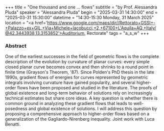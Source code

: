 +++
title = "One thousand and one ... flows"
subtitle = "by Prof. Alessandra Pluda"
speaker = "Alessandra Pluda"
begin = "2025-03-31 14:30:00"
end = "2025-03-31 15:30:00"
datetime = "14:30-15:30 Monday, 31 March 2025"
location = "<a href='https://www.google.com/maps/dir//Rettorato+GSSI+-+Palazzo+ex+GIL,+Via+Michele+Iacobucci,+2,+67100+L'Aquila+AQ,+Italy/@42.3443938,13.3153852'>Auditorium, Rectorate</a>"
tags = "a_s_w"
+++

### Abstract
One of the earliest successes in the field of geometric flows is the complete description of the evolution by curvature of planar curves: every simple closed planar curve becomes convex and then shrinks to a round point in finite time (Grayson's Theorem, '87). Since Polden's PhD thesis in the late 1990s, gradient flows of energies for curves represented by geometric integrals involving curvature have gained popularity, and several higher-order flows have been proposed and studied in the literature. The proofs of global existence and long-term behavior of solutions rely on increasingly technical estimates but share core ideas. A key question is whether there is common ground in analyzing these gradient flows that leads to well-posedness and global existence of solutions. I will address this question by proposing a comprehensive approach to higher-order flows based on a generalization of the Gagliardo-Nirenberg inequality. Joint work with Luca Benatti.

